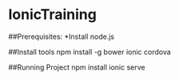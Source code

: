 # IonicTraining

##Prerequisites:
*Install node.js

##Install tools
npm install -g bower ionic cordova

##Running Project
npm install
ionic serve
